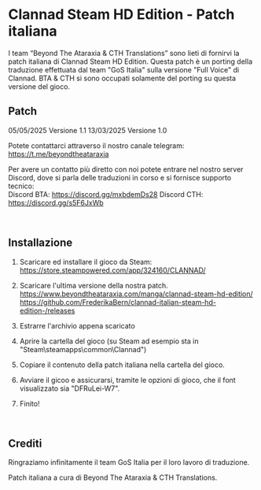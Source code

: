 # Clannad Steam HD Edition - Patch italiana

I team “Beyond The Ataraxia & CTH Translations” sono lieti di fornirvi la patch italiana di Clannad Steam HD Edition.
Questa patch è un porting della traduzione effettuata dal team "GoS Italia" sulla versione "Full Voice" di Clannad.
BTA & CTH si sono occupati solamente del porting su questa versione del gioco.

## Patch
05/05/2025 Versione 1.1
13/03/2025 Versione 1.0

Potete contattarci attraverso il nostro canale telegram:<br/>
https://t.me/beyondtheataraxia

Per avere un contatto più diretto con noi potete entrare nel nostro server Discord, dove si parla delle traduzioni in corso e si fornisce supporto tecnico:<br/>
Discord BTA: https://discord.gg/mxbdemDs28
Discord CTH: https://discord.gg/s5F6JxWb

<br/>

## Installazione

1. Scaricare ed installare il gioco da Steam:<br/>
https://store.steampowered.com/app/324160/CLANNAD/<br/>

2. Scaricare l'ultima versione della nostra patch.<br/>
https://www.beyondtheataraxia.com/manga/clannad-steam-hd-edition/
https://github.com/FrederikaBern/clannad-italian-steam-hd-edition-/releases

4. Estrarre l'archivio appena scaricato

5. Aprire la cartella del gioco (su Steam ad esempio sta in "Steam\steamapps\common\Clannad")

6. Copiare il contenuto della patch italiana nella cartella del gioco.

7. Avviare il gicoo e assicurarsi, tramite le opzioni di gioco, che il font visualizzato sia "DFRuLei-W7".

8. Finito!

<br/>


## Crediti

Ringraziamo infinitamente il team GoS Italia per il loro lavoro di traduzione.


Patch italiana a cura di Beyond The Ataraxia & CTH Translations.
